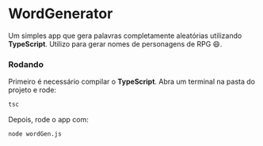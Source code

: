 # WordGenerator
Um simples app que gera palavras completamente aleatórias utilizando **TypeScript**. Utilizo para gerar nomes de personagens de RPG :smile:.

### Rodando
Primeiro é necessário compilar o **TypeScript**. Abra um terminal na pasta do projeto e rode:
```cmd
tsc
```
Depois, rode o app com:
```cmd
node wordGen.js
```